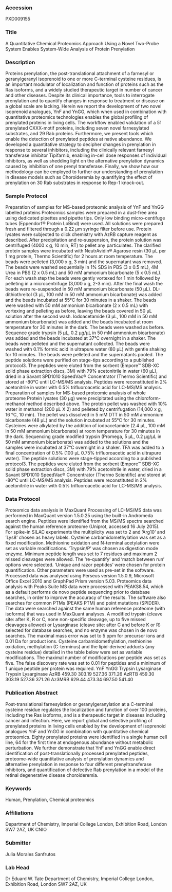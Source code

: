 ### Accession
PXD009155

### Title
A Quantitative Chemical Proteomics Approach Using a Novel Two-Probe System Enables System-Wide Analysis of Protein Prenylation

### Description
Proteins prenylation, the post-translational attachment of a farnesyl or geranylgeranyl isoprenoid to one or more C-terminal cysteine residues, is an important modulator of localization and function of proteins such as the Ras isoforms, and a widely studied therapeutic target in number of cancer and other diseases. Despite its clinical importance, tools to interrogate prenylation and to quantify changes in response to treatment or disease on a global scale are lacking. Herein we report the development of two novel isoprenoid analogues, YnF and YnGG, which when used in combination with quantitative proteomics technologies enables the global profiling of prenylated proteins in living cells. The workflow enabled validation of a 51 prenylated CXXX-motif proteins, including seven novel farnesylated substrates, and 29 Rab proteins. Furthermore, we present tools which enable the detection of prenylated peptides at native abundance. We developed a quantitative strategy to decipher changes in prenylation in response to several inhibitors, including the clinically relevant farnesyl transferase inhibitor Tipifarnib, enabling in-cell dose responses of individual inhibitors, as well as shedding light on the alternative prenylation dynamics caused by inhibition of one prenyl transferase. Finally, we show how our methodology can be employed to further our understanding of prenylation in disease models such as Choroideremia by quantifying the effect of prenylation on 30 Rab substrates in response to Rep-1 knock-out.

### Sample Protocol
Preparation of samples for MS-based proteomic analysis of YnF and YnGG labelled proteins Proteomics samples were prepared in a dust-free area using dedicated pipettes and pipette tips. Only low binding micro-centifuge tubes (Eppendorf® Protein LoBind) were used. All solutions were prepared fresh and filtered through a 0.22 µm syringe filter before use. Protein lysates were subjected to click chemistry with AzRB capture reagent as described. After precipitation and re-suspension, the protein solution was centrifuged (4000 x g, 10 min, RT) to pellet any particulates. The clarified protein samples were incubated with NeutrAvidin® Agarose resin (30 µL per 1 mg protein, Thermo Scientific) for 2 hours at room temperature. The beads were pelleted (3,000 x g, 3 min) and the supernatant was removed. The beads were washed sequentially in 1% SDS in PBS (3 x 0.5 mL), 4M Urea in PBS (2 x 0.5 mL) and 50 mM ammonium bicarbonate (5 x 0.5 mL). For each wash step the beads were gently vortexed for 1 min followed by pelleting in a microcentrifuge (3,000 x g, 2-3 min). After the final wash the beads were re-suspended in 50 mM ammonium bicarbonate (50 µL). DL-dithiothreitol (3 µL, 100 mM in 50 mM ammonium bicarbonate) was added and the beads incubated at 55°C for 30 minutes in a shaker. The beads were washed with 50 mM ammonium bicarbonate (2 x 0.5 mL) with vortexing and pelleting as before, leaving the beads covered in 50 µL solution after the second wash. Iodoacetamide (3 µL, 100 mM in 50 mM ammonium bicarbonate) was added and the beads incubated at room temperature for 30 minutes in the dark. The beads were washed as before. Sequence grade trypsin (5 µL, 0.2 µg/µL in 50 mM ammonium bicarbonate) was added and the beads incubated at 37°C overnight in a shaker. The beads were pelleted and the supernatant collected. The beads were washed with 0.1% formic acid in ultrapure water (80 µL) with gentle shaking for 10 minutes. The beads were pelleted and the supernatants pooled. The peptide solutions were purified on stage-tips according to a published protocol3. The peptides were eluted from the sorbent (Empore™ SDB-XC solid phase extraction discs, 3M) with 79% acetonitrile in water (60 µL), dried in a Savant SPD1010 SpeedVac® Concentrator (Thermo Scientific) and stored at -80°C until LC-MS/MS analysis.  Peptides were reconstituted in 2% acetonitrile in water with 0.5% trifluoroacetic acid for LC-MS/MS analysis. Preparation of samples for MS-based proteomic analysis of whole proteome Protein lysates (30 μg) were precipitated using the chloroform-methanol method described above. The protein pellet was washed with 10% water in methanol (200 μL X 2) and pelleted by centrifugation (14,000 x g, 16 °C, 10 min). The pellet was dissolved in 5 mM DTT in 50 mM ammonium bicarbonate (48 μL) and the solution incubated at 55°C for 30 minutes. Cysteines were alkylated by the addition of iodoacetamide (2.4 µL, 100 mM in 50 mM ammonium bicarbonate) at room temperature for 30 minutes in the dark. Sequencing grade modified trypsin (Promega, 5 µL, 0.2 µg/µL in 50 mM ammonium bicarbonate) was added to the solutions and the samples were incubated at 37°C overnight in a shaker. TFA was added to a final concentration of 0.5% (100 μL 0.75% trifluoroacetic acid in ultrapure water). The peptide solutions were stage-tipped according to a published protocol3. The peptides were eluted from the sorbent (Empore™ SDB-XC solid phase extraction discs, 3M) with 79% acetonitrile in water, dried in a Savant SPD1010 SpeedVac® Concentrator (Thermo Scientific) and stored at -80°C until LC-MS/MS analysis. Peptides were reconstituted in 2% acetonitrile in water with 0.5% trifluoroacetic acid for LC-MS/MS analysis.

### Data Protocol
Proteomics data analysis in MaxQuant Processing of LC-MS/MS data was performed in MaxQuant version 1.5.0.25 using the built-in Andromeda search engine. Peptides were identified from the MS/MS spectra searched against the human reference proteome (Uniprot, accessed 16 July 2015). For spike-in SILAC experiments the multiplicity was set to 2 and ‘Arg10’ and ’Lys8’ chosen as heavy labels. Cysteine carbamidomethylation was set as a fixed modification. Methionine oxidation and N-terminal acetylation were set as variable modifications. ‘Trypsin/P’ was chosen as digestion mode enzyme. Minimum peptide length was set to 7 residues and maximum 2 missed cleavages were allowed. The ‘re-quantify’ and ‘match between run’ options were selected. ‘Unique and razor peptides’ were chosen for protein quantification. Other parameters were used as pre-set in the software. Processed data was analysed using Perseus version 1.5.0.9, Microsoft Office Excel 2010 and GraphPad Prism version 5.03. Proteomics data analysis with Peaks Suite  MS data were processed with PEAKS8.54, which as a default performs de novo peptide sequencing prior to database searches, in order to improve the accuracy of the results. The software also searches for common PTMs (PEAKS PTM) and point mutations (SPIDER). The data were searched against the same human reference proteome (with isoforms) that was used in MaxQuant analyses. A modified trypsin (cleave site: after K, R or C, none non-specific cleavage, up to five missed cleavages allowed) or Lysarginase (cleave site: after C and before K or R) selected for database searches, and no enzyme was chosen in de novo searches. The maximal mass error was set to 5 ppm for precursor ions and 0.01 Da for product ions. Cysteine carbamidomethylation, methionine oxidation, methylation (C-terminus) and the lipid-derived adducts (any cysteine residue) detailed in the table below were set as variable modifications. The maximal number of modifications per peptide was set as five. The false discovery rate was set to 0.01 for peptides and a minimum of 1 unique peptide per protein was required.   YnF YnGG  Trypsin Lysarginase Trypsin Lysarginase AzRB 459.30 303.19 527.36 371.26 AzRTB 459.30 303.19 527.36 371.26 Az3MRB 629.44 473.34 697.50 541.40

### Publication Abstract
Post-translational farnesylation or geranylgeranylation at a C-terminal cysteine residue regulates the localization and function of over 100 proteins, including the Ras isoforms, and is a therapeutic target in diseases including cancer and infection. Here, we report global and selective profiling of prenylated proteins in living cells enabled by the development of isoprenoid analogues YnF and YnGG in combination with quantitative chemical proteomics. Eighty prenylated proteins were identified in a single human cell line, 64 for the first time at endogenous abundance without metabolic perturbation. We further demonstrate that YnF and YnGG enable direct identification of post-translationally processed prenylated peptides, proteome-wide quantitative analysis of prenylation dynamics and alternative prenylation in response to four different prenyltransferase inhibitors, and quantification of defective Rab prenylation in a model of the retinal degenerative disease choroideremia.

### Keywords
Human, Prenylation, Chemical proteomics

### Affiliations
Department of Chemistry, Imperial College London, Exhibition Road, London SW7 2AZ, UK
CNIO

### Submitter
Julia Morales Sanfrutos

### Lab Head
Dr Eduard W. Tate
Department of Chemistry, Imperial College London, Exhibition Road, London SW7 2AZ, UK


